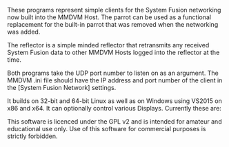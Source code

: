 These programs represent simple clients for the System Fusion networking now built into the MMDVM Host. The parrot can be used as a functional replacement for the built-in parrot that was removed when the networking was added.

The reflector is a simple minded reflector that retransmits any received System Fusion data to other MMDVM Hosts logged into the reflector at the time.

Both programs take the UDP port number to listen on as an argument. The MMDVM .ini file should have the IP address and port number of the client in the [System Fusion Network] settings.

It builds on 32-bit and 64-bit Linux as well as on Windows using VS2015 on x86 and x64. It can optionally control various Displays. Currently these are:

This software is licenced under the GPL v2 and is intended for amateur and educational use only. Use of this software for commercial purposes is strictly forbidden.
